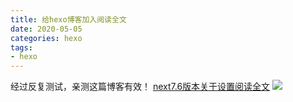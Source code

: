 ```yaml
---
title: 给hexo博客加入阅读全文
date: 2020-05-05
categories: hexo
tags: 
- hexo
---
```

经过反复测试，亲测这篇博客有效！
[next7.6版本关于设置阅读全文](https://blog.csdn.net/CHENGXUYUAN09/article/details/103408380)
![](https://gitee.com/justin2/pic/raw/master/20200505110325.png)